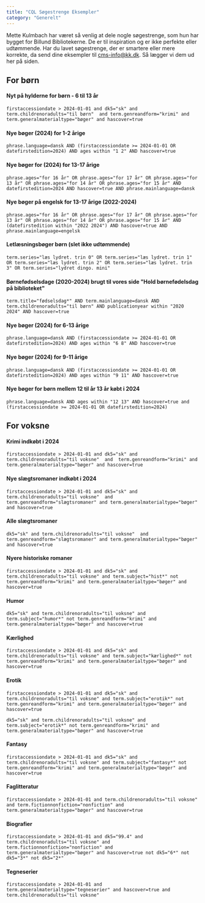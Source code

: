 ```yaml
---
title: "CQL Søgestrenge Eksempler"  
category: "Generelt"
---
```

Mette Kulmbach har været så venlig at dele nogle søgestrenge, som hun har bygget for Billund Bibliotekerne. De er til inspiration og er ikke perfekte eller udtømmende. Har du lavet søgestrenge, der er smartere eller mere korrekte, da send dine eksempler til cms-info@kk.dk. Så lægger vi dem ud her på siden.

## For børn

#### Nyt på hylderne for børn - 6 til 13 år
`firstaccessiondate > 2024-01-01 and dk5="sk" and term.childrenoradults="til børn"  and term.genreandform="krimi" and term.generalmaterialtype="bøger" and hascover=true`

#### Nye bøger (2024) for 1-2 årige
`phrase.language=dansk AND (firstaccessiondate >= 2024-01-01 OR datefirstedition=2024) AND ages within "1 2" AND hascover=true`
 
#### Nye bøger for (2024) for 13-17 årige
`phrase.ages="for 16 år" OR phrase.ages="for 17 år" OR phrase.ages="for 13 år" OR phrase.ages="for 14 år" OR phrase.ages="for 15 år" AND datefirstedition=2024 AND hascover=true AND phrase.mainlanguage=dansk`
 
#### Nye bøger på engelsk for 13-17 årige (2022-2024)
`phrase.ages="for 16 år" OR phrase.ages="for 17 år" OR phrase.ages="for 13 år" OR phrase.ages="for 14 år" OR phrase.ages="for 15 år" AND (datefirstedition within "2022 2024") AND hascover=true AND phrase.mainlanguage=engelsk`
 
#### Letlæsningsbøger børn (slet ikke udtømmende)
`term.series="læs lydret. trin 0" OR term.series="læs lydret. trin 1" OR term.series="læs lydret. trin 2" OR term.series="læs lydret. trin 3" OR term.series="lydret dingo. mini"`
 
#### Børnefødselsdage (2020-2024) brugt til vores side "Hold børnefødelsdag på biblioteket"
`term.title="fødselsdag*" AND term.mainlanguage=dansk AND term.childrenoradults="til børn" AND publicationyear within "2020 2024" AND hascover=true`

#### Nye bøger (2024) for 6-13 årige
`phrase.language=dansk AND (firstaccessiondate >= 2024-01-01 OR datefirstedition=2024) AND ages within "6 8" AND hascover=true`

#### Nye bøger (2024) for 9-11 årige
`phrase.language=dansk AND (firstaccessiondate >= 2024-01-01 OR datefirstedition=2024) AND ages within "9 11" AND hascover=true`

#### Nye bøger for børn mellem 12 til år 13 år købt i 2024
`phrase.language=dansk AND ages within "12 13" AND hascover=true and (firstaccessiondate >= 2024-01-01 OR datefirstedition=2024)`

## For voksne

#### Krimi indkøbt i 2024
`firstaccessiondate > 2024-01-01 and dk5="sk" and term.childrenoradults="til voksne"  and  term.genreandform="krimi" and term.generalmaterialtype="bøger" and hascover=true`

#### Nye slægtsromaner indkøbt i 2024
`firstaccessiondate > 2024-01-01 and dk5="sk" and term.childrenoradults="til voksne"  and  term.genreandform="slægtsromaner" and term.generalmaterialtype="bøger" and hascover=true`

#### Alle slægtsromaner
`dk5="sk" and term.childrenoradults="til voksne"  and  term.genreandform="slægtsromaner" and term.generalmaterialtype="bøger" and hascover=true`

#### Nyere historiske romaner
`firstaccessiondate > 2024-01-01 and dk5="sk" and term.childrenoradults="til voksne" and term.subject="hist*" not term.genreandform="krimi" and term.generalmaterialtype="bøger" and hascover=true`

#### Humor
`dk5="sk" and term.childrenoradults="til voksne" and term.subject="humor*" not term.genreandform="krimi" and term.generalmaterialtype="bøger" and hascover=true`

#### Kærlighed
`firstaccessiondate > 2024-01-01 and dk5="sk" and term.childrenoradults="til voksne" and term.subject="kærlighed*" not term.genreandform="krimi" and term.generalmaterialtype="bøger" and hascover=true`

#### Erotik
`firstaccessiondate > 2024-01-01 and dk5="sk" and term.childrenoradults="til voksne" and term.subject="erotik*" not term.genreandform="krimi" and term.generalmaterialtype="bøger" and hascover=true`

`dk5="sk" and term.childrenoradults="til voksne" and term.subject="erotik*" not term.genreandform="krimi" and term.generalmaterialtype="bøger" and hascover=true`

#### Fantasy
`firstaccessiondate > 2024-01-01 and dk5="sk" and term.childrenoradults="til voksne" and term.subject="fantasy*" not term.genreandform="krimi" and term.generalmaterialtype="bøger" and hascover=true`

#### Faglitteratur
`firstaccessiondate > 2024-01-01 and term.childrenoradults="til voksne" and term.fictionnonfiction="nonfiction" and  term.generalmaterialtype="bøger" and hascover=true`

#### Biografier
`firstaccessiondate > 2024-01-01 and dk5="99.4" and term.childrenoradults="til voksne" and term.fictionnonfiction="nonfiction" and  term.generalmaterialtype="bøger" and hascover=true not dk5="6*" not dk5="3*" not dk5="2*"`

#### Tegneserier
`firstaccessiondate > 2024-01-01 and term.generalmaterialtype="tegneserier" and hascover=true and term.childrenoradults="til voksne"`
